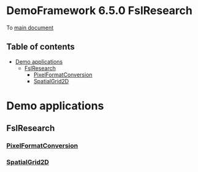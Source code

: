 <!-- #AG_PROJECT_NAMESPACE_ROOT# -->
<!-- #AG_PROJECT_CAPTION_BEGIN# -->
# DemoFramework 6.5.0 FslResearch

To [main document](../../README.md)
<!-- #AG_PROJECT_CAPTION_END# -->
## Table of contents
<!-- #AG_TOC_BEGIN# -->
* [Demo applications](#demo-applications)
  * [FslResearch](#fslresearch)
    * [PixelFormatConversion](#pixelformatconversion)
    * [SpatialGrid2D](#spatialgrid2d)
<!-- #AG_TOC_END# -->

# Demo applications

<!-- #AG_DEMOAPPS_BEGIN# -->

## FslResearch

### [PixelFormatConversion](PixelFormatConversion)

### [SpatialGrid2D](SpatialGrid2D)

<!-- #AG_DEMOAPPS_END# -->
